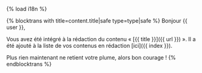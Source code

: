 {% load i18n %}

{% blocktrans with title=content.title|safe type=type|safe %}
Bonjour {{ user }},

Vous avez été intégré à la rédaction du contenu « [{{ title }}]({{ url }}) ». 
Il a été ajouté à la liste de vos contenus en rédaction 
[ici]({{ index }}).

Plus rien maintenant ne retient votre plume, alors bon courage !
{%  endblocktrans %}
